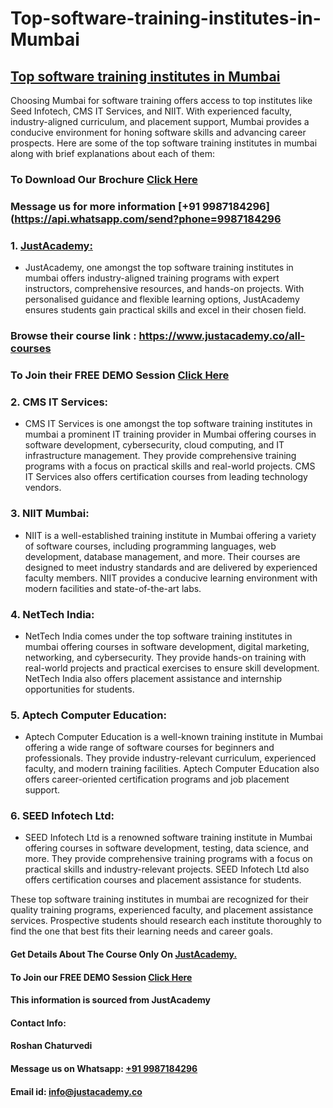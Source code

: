 # Top-software-training-institutes-in-Mumbai
## [Top software training institutes in Mumbai](https://www.justacademy.co/program-detail/software-testing)
Choosing Mumbai for software training offers access to top institutes like Seed Infotech, CMS IT Services, and NIIT. With experienced faculty, industry-aligned curriculum, and placement support, Mumbai provides a conducive environment for honing software skills and advancing career prospects.
Here are some of the top software training institutes in mumbai along with brief explanations about each of them:

### To Download Our Brochure [Click Here](https://www.justacademy.co/download-brochure-for-free)
### Message us for more information [+91 9987184296](https://api.whatsapp.com/send?phone=9987184296

### 1. [JustAcademy:](https://www.justacademy.co/)
   - JustAcademy, one amongst the top software training institutes in mumbai
 offers industry-aligned training programs with expert instructors, comprehensive resources, and hands-on projects. With personalised guidance and flexible learning options, JustAcademy ensures students gain practical skills and excel in their chosen field. 

### Browse their course link : https://www.justacademy.co/all-courses 
### To Join their FREE DEMO Session [Click Here](https://www.justacademy.co/register-for-course-demo)

### 2. CMS IT Services:
   - CMS IT Services is one amongst the top software training institutes in mumbai a prominent IT training provider in Mumbai offering courses in software development, cybersecurity, cloud computing, and IT infrastructure management. They provide comprehensive training programs with a focus on practical skills and real-world projects. CMS IT Services also offers certification courses from leading technology vendors.

### 3. NIIT Mumbai:
   - NIIT is a well-established training institute in Mumbai offering a variety of software courses, including programming languages, web development, database management, and more. Their courses are designed to meet industry standards and are delivered by experienced faculty members. NIIT provides a conducive learning environment with modern facilities and state-of-the-art labs.

### 4. NetTech India:
   - NetTech India comes under the top software training institutes in mumbai offering courses in software development, digital marketing, networking, and cybersecurity. They provide hands-on training with real-world projects and practical exercises to ensure skill development. NetTech India also offers placement assistance and internship opportunities for students.

### 5. Aptech Computer Education:
   - Aptech Computer Education is a well-known training institute in Mumbai offering a wide range of software courses for beginners and professionals. They provide industry-relevant curriculum, experienced faculty, and modern training facilities. Aptech Computer Education also offers career-oriented certification programs and job placement support.

### 6. SEED Infotech Ltd:
   - SEED Infotech Ltd is a renowned software training institute in Mumbai offering courses in software development, testing, data science, and more. They provide comprehensive training programs with a focus on practical skills and industry-relevant projects. SEED Infotech Ltd also offers certification courses and placement assistance for students.

These top software training institutes in mumbai are recognized for their quality training programs, experienced faculty, and placement assistance services. Prospective students should research each institute thoroughly to find the one that best fits their learning needs and career goals.

#### Get Details About The Course Only On [JustAcademy.](https://www.justacademy.co/)
#### To Join our FREE DEMO Session [Click Here](https://www.justacademy.co/register-for-course-demo)
#### This information is sourced from JustAcademy
#### Contact Info:
#### Roshan Chaturvedi
#### Message us on Whatsapp: [+91 9987184296](https://api.whatsapp.com/send?phone=9987184296)
#### Email id: info@justacademy.co
